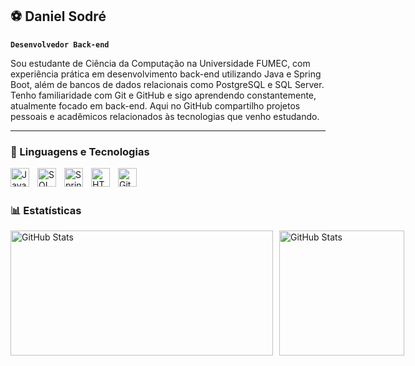 ## ⚽ Daniel Sodré

**`Desenvolvedor Back-end`**

Sou estudante de Ciência da Computação na Universidade FUMEC, com experiência prática em desenvolvimento back-end utilizando Java e Spring Boot, além de bancos de dados relacionais como PostgreSQL e SQL Server. Tenho familiaridade com Git e GitHub e sigo aprendendo constantemente, atualmente focado em back-end. Aqui no GitHub compartilho projetos pessoais e acadêmicos relacionados às tecnologias que venho estudando.

---

### 🤖 Linguagens e Tecnologias

<img 
    align="left" 
    alt="Java" 
    title="Java"
    width="30px" 
    style="padding-right: 10px;" 
   src="https://cdn.jsdelivr.net/gh/devicons/devicon@latest/icons/java/java-original.svg"
 />
  <img 
    align="left" 
    alt="SQL" 
    title="SQL"
    width="30px" 
    style="padding-right: 10px;" 
   src="https://cdn.jsdelivr.net/gh/devicons/devicon@latest/icons/spring/spring-original.svg"
 />
 
 <img 
    align="left" 
    alt="Spring" 
    title="Spring"
    width="30px" 
    style="padding-right: 10px;" 
src="https://cdn.jsdelivr.net/gh/devicons/devicon@latest/icons/sqldeveloper/sqldeveloper-plain.svg" />
<img 
    align="left" 
    alt="HTML"
    title="HTML" 
    width="30px" 
    style="padding-right: 10px;" 
    src="https://cdn.jsdelivr.net/gh/devicons/devicon@latest/icons/html5/html5-original.svg" 
/>
<img 
    align="left" 
    alt="Git" 
    title="Git"
    width="30px" 
    style="padding-right: 10px;" 
    src="https://cdn.jsdelivr.net/gh/devicons/devicon@latest/icons/git/git-original.svg" 
/>

 
<br/>
<br/>

### 📊 Estatísticas
<div style="display: flex; gap: 10px;">
  <img 
    alt="GitHub Stats" 
    height="200" 
    width="420"
    src="https://github-readme-stats.vercel.app/api?username=daniel-sd03&show_icons=true&theme=tokyonight&include_all_commits=true&locale=pt-br" 
  />
  <img 
    alt="GitHub Stats" 
    height="200" 
    src="https://github-readme-stats.vercel.app/api/top-langs/?username=daniel-sd03&theme=tokyonight&layout=compact&custom_title=Tecnologias&langs_count=5" 
  />
</div>
